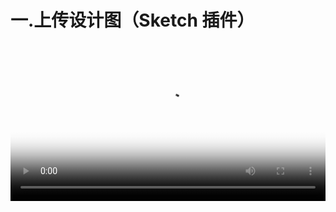 # 一.上传设计图（Sketch 插件）

<video src="http://d.lanhuapp.com/update-sk.mp4" poster="../.gitbook/assets/poster_1.png" width="100%" controls></video>

